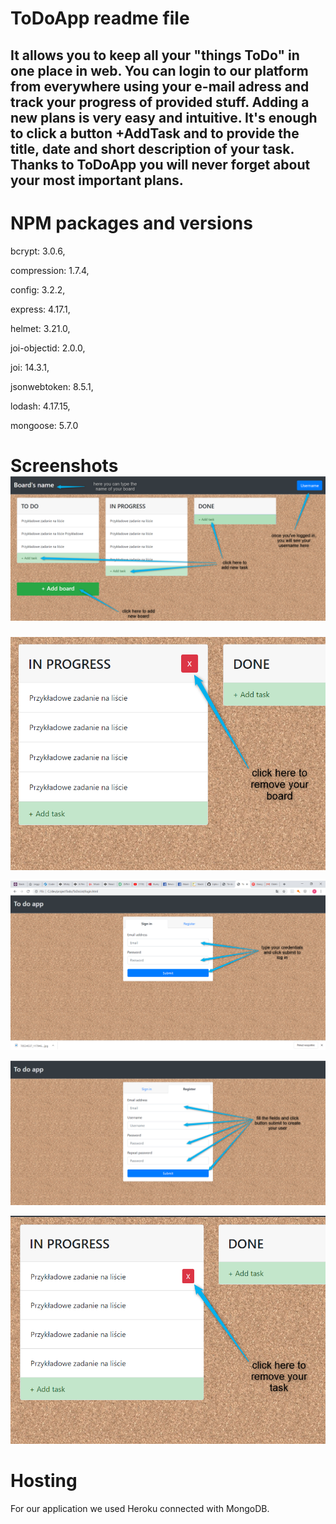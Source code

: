 # ToDoApp readme file

## It allows you to keep all your "things ToDo" in one place in web. You can login to our platform from everywhere using your e-mail adress and track your progress of provided stuff. Adding a new plans is very easy and intuitive. It's enough to click a button +AddTask and to provide the title, date and short description of your task. Thanks to ToDoApp you will never forget about your most important plans.

# NPM packages and versions
bcrypt: 3.0.6,

compression: 1.7.4,

config: 3.2.2,

express: 4.17.1,

helmet: 3.21.0,

joi-objectid: 2.0.0,

joi: 14.3.1,

jsonwebtoken: 8.5.1,

lodash: 4.17.15,

mongoose: 5.7.0

# Screenshots![main view](https://raw.githubusercontent.com/PatrycjaCzerniakiewicz/ToDoList/master/screenshots/screenApp.png)


![close button](https://raw.githubusercontent.com/PatrycjaCzerniakiewicz/ToDoList/master/screenshots/screenBoardDelete.png)


![log in](https://raw.githubusercontent.com/PatrycjaCzerniakiewicz/ToDoList/master/screenshots/screenLog.png)

![register](https://raw.githubusercontent.com/PatrycjaCzerniakiewicz/ToDoList/master/screenshots/screenRegister.png)


![delete button](https://raw.githubusercontent.com/PatrycjaCzerniakiewicz/ToDoList/master/screenshots/screenTaskDelete.png)

# Hosting
For our application we used Heroku connected with MongoDB.
